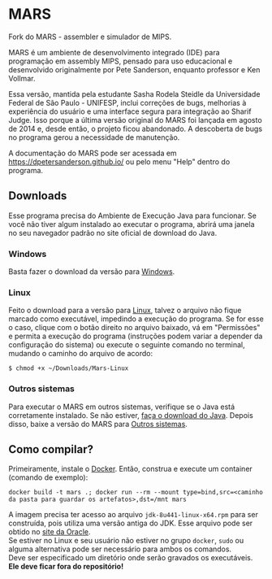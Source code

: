# MARS

Fork do MARS - assembler e simulador de MIPS.

MARS é um ambiente de desenvolvimento integrado (IDE) para programação em assembly MIPS, pensado para uso educacional e desenvolvido originalmente por Pete Sanderson, enquanto professor e Ken Vollmar.

Essa versão, mantida pela estudante Sasha Rodela Steidle da Universidade Federal de São Paulo - UNIFESP, inclui correções de bugs, melhorias à experiência do usuário e uma interface segura para integração ao Sharif Judge. Isso porque a última versão original do MARS foi lançada em agosto de 2014 e, desde então, o projeto ficou abandonado. A descoberta de bugs no programa gerou a necessidade de manutenção.

A documentação do MARS pode ser acessada em https://dpetersanderson.github.io/ ou pelo menu "Help" dentro do programa.

## Downloads

Esse programa precisa do Ambiente de Execução Java para funcionar. Se você não tiver algum instalado ao executar o programa, abrirá uma janela no seu navegador padrão no site oficial de download do Java.

### Windows

Basta fazer o download da versão para [Windows](https://github.com/Sa-RSt/MARS/releases/download/v4.6.2/Mars-Windows.exe).

### Linux

Feito o download para a versão para [Linux](https://github.com/Sa-RSt/MARS/releases/download/v4.6.2/Mars-Linux), talvez o arquivo não fique marcado como executável, impedindo a execução do programa.
Se for esse o caso, clique com o botão direito no arquivo baixado, vá em "Permissões" e permita a execução do programa (instruções podem variar a depender da configuração do sistema) ou execute o seguinte comando no terminal, mudando o caminho do arquivo de acordo:
```
$ chmod +x ~/Downloads/Mars-Linux
```

### Outros sistemas

Para executar o MARS em outros sistemas, verifique se o Java está corretamente instalado. Se não estiver, [faça o download do Java](https://www.java.com/download/). Depois disso, baixe a versão do MARS para [Outros sistemas](https://github.com/Sa-RSt/MARS/releases/download/v4.6.2/Mars.jar).

## Como compilar?

Primeiramente, instale o [Docker](https://docs.docker.com/get-started/). Então, construa e execute um container (comando de exemplo):
```
docker build -t mars .; docker run --rm --mount type=bind,src=<caminho da pasta para guardar os artefatos>,dst=/mnt mars
```
A imagem precisa ter acesso ao arquivo `jdk-8u441-linux-x64.rpm` para ser construída, pois utiliza uma versão antiga do JDK. Esse arquivo pode ser obtido no [site da Oracle](https://www.oracle.com/br/java/technologies/javase/javase8u211-later-archive-downloads.html).  
Se estiver no Linux e seu usuário não estiver no grupo `docker`, `sudo` ou alguma alternativa pode ser necessário para ambos os comandos.  
Deve ser especificado um diretório onde serão gravados os executáveis. **Ele deve ficar fora do repositório!**
